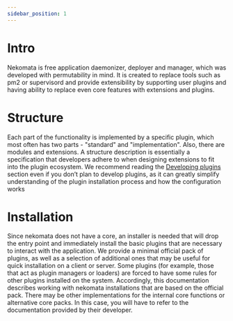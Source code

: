 ```yaml
---
sidebar_position: 1
---
```


# Intro
Nekomata is free application daemonizer, deployer and manager, which was developed with permutability in mind. It is created to replace tools such as pm2 or supervisord and provide extensibility by supporting user plugins and having ability to replace even core features with extensions and plugins.
# Structure
Each part of the functionality is implemented by a specific plugin, which most often has two parts - "standard" and "implementation". Also, there are modules and extensions. A structure description is essentially a specification that developers adhere to when designing extensions to fit into the plugin ecosystem. We recommend reading the [Developing plugins](category/developing-plugins) section even if you don’t plan to develop plugins, as it can greatly simplify understanding of the plugin installation process and how the configuration works
# Installation
Since nekomata does not have a core, an installer is needed that will drop the entry point and immediately install the basic plugins that are necessary to interact with the application. We provide a minimal official pack of plugins, as well as a selection of additional ones that may be useful for quick installation on a client or server.
Some plugins (for example, those that act as plugin managers or loaders) are forced to have some rules for other plugins installed on the system. Accordingly, this documentation describes working with nekomata installations that are based on the official pack. There may be other implementations for the internal core functions or alternative core packs. In this case, you will have to refer to the documentation provided by their developer.